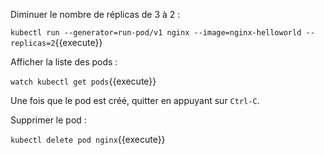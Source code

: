 Diminuer le nombre de réplicas de 3 à 2 :

`kubectl run --generator=run-pod/v1 nginx --image=nginx-helloworld --replicas=2`{{execute}}

Afficher la liste des pods :

`watch kubectl get pods`{{execute}}

Une fois que le pod est créé, quitter en appuyant sur `Ctrl-C`.

Supprimer le pod :

`kubectl delete pod nginx`{{execute}}
